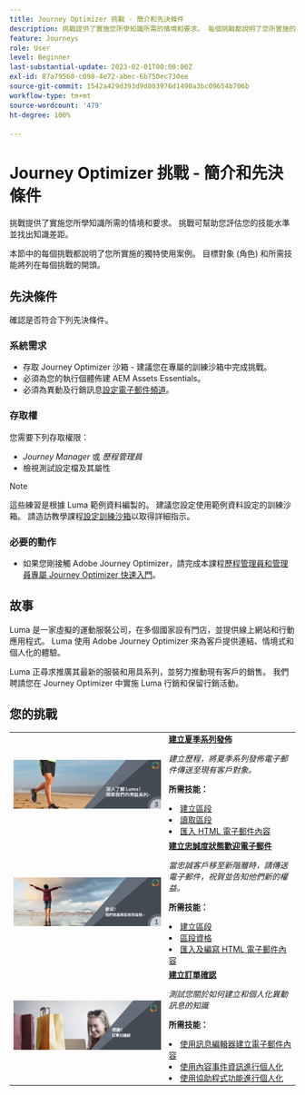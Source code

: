 ```yaml
---
title: Journey Optimizer 挑戰 - 簡介和先決條件
description: 挑戰提供了實施您所學知識所需的情境和要求。 每個挑戰都說明了您所實施的獨特使用案例。
feature: Journeys
role: User
level: Beginner
last-substantial-update: 2023-02-01T00:00:00Z
exl-id: 87a79560-c098-4e72-abec-6b750ec730ee
source-git-commit: 1542a429d393d9d803976d1490a3bc09654b706b
workflow-type: tm+mt
source-wordcount: '479'
ht-degree: 100%

---
```


# Journey Optimizer 挑戰 - 簡介和先決條件

挑戰提供了實施您所學知識所需的情境和要求。 挑戰可幫助您評估您的技能水準並找出知識差距。

本節中的每個挑戰都說明了您所實施的獨特使用案例。 目標對象 (角色) 和所需技能將列在每個挑戰的開頭。

## 先決條件

確認是否符合下列先決條件。

### 系統需求

* 存取 Journey Optimizer 沙箱 - 建議您在專屬的訓練沙箱中完成挑戰。
* 必須為您的執行個體佈建 AEM Assets Essentials。
* 必須為異動及行銷訊息[設定電子郵件頻道](https://experienceleague.adobe.com/docs/journey-optimizer/using/configuration/channel-surfaces.html?lang=zh-Hant)。

### 存取權

您需要下列存取權限：

* *Journey Manager* 或 *歷程管理員*
* 檢視測試設定檔及其屬性

>[!NOTE]
> 這些練習是根據 Luma 範例資料編製的。 建議您設定使用範例資料設定的訓練沙箱。 請造訪教學課程[設定訓練沙箱](/help/tutorial-configure-a-training-sandbox/introduction-and-prerequisites.md)以取得詳細指示。

### 必要的動作

* 如果您剛接觸 Adobe Journey Optimizer，請完成本課程[歷程管理員和管理員專屬 Journey Optimizer 快速入門](https://experienceleague.adobe.com/docs/courses/using/journeyoptimizer-u-1-2022-1-1-0.html?lang=zh-Hant)。

## 故事

Luma 是一家虛擬的運動服裝公司，在多個國家設有門店，並提供線上網站和行動應用程式。 Luma 使用 Adobe Journey Optimizer 來為客戶提供連結、情境式和個人化的體驗。

Luma 正尋求推廣其最新的服裝和用具系列，並努力推動現有客戶的銷售。 我們聘請您在 Journey Optimizer 中實施 Luma 行銷和保留行銷活動。

## 您的挑戰

<table>
<tr>
<td>
 <div>
      <a href="summer-collection-announcement-challenge.md">
        <img alt="夏季系列發佈的影像" src="./assets/email-assets/luma-transactional-onboarding-3.png"/>
      </a>
      </div>
  </td>
  <td>
   <strong><a href="summer-collection-announcement-challenge.md">建立夏季系列發佈 </strong>
    </a>
      <p>
      <em>建立歷程，將夏季系列發佈電子郵件傳送至現有客戶對象。 </em>
      <p>
      <b>所需技能：</b>
      <li><a href="https://experienceleague.adobe.com/docs/journey-optimizer-learn/tutorials/profiles-segments-subscriptions/create-segments.html?lang=zh-Hant"> 建立區段</li>
      <li><a href="https://experienceleague.adobe.com/docs/journey-optimizer-learn/tutorials/create-journeys/use-case-read-segment.html?lang=zh-Hant">讀取區段</li>
       <li><a href="https://experienceleague.adobe.com/docs/journey-optimizer-learn/tutorials/email-channel/import-and-author-html-email-content.html?lang=zh-Hant">匯入 HTML 電子郵件內容</li>
  </td>
  </tr>
   <tr>
    <td>
    <div>
    <a>
      <img alt="歡迎！" src="./assets/email-assets/luma-transactional-onboarding-1.png"/>
    </a>
    </div>
    <td>
    <div >
      <a>
    <strong><a href="loyalty-status-welcome-email-challenge.md">建立忠誠度狀態歡迎電子郵件 </strong>
    </a>
    </div>
    <p>
    <em>當忠誠客戶移至新階層時，請傳送電子郵件，祝賀並告知他們新的權益。</em>
    <p>
    <b>所需技能：</b>
      <li><a href="https://experienceleague.adobe.com/docs/journey-optimizer-learn/tutorials/profiles-segments-subscriptions/create-segments.html?lang=zh-Hant"> 建立區段</li>
      <li><a href="https://experienceleague.adobe.com/docs/journey-optimizer-learn/tutorials/create-journeys/use-case-read-segment-qualification.html?lang=zh-Hant">區段資格</li>
      <li><a href="https://experienceleague.adobe.com/docs/journey-optimizer-learn/tutorials/email-channel/import-and-author-html-email-content.html?lang=zh-Hant">匯入及編寫 HTML 電子郵件內容</li>
  </td>
  </tr>
  <tr>
  <td>
  <div>
    <a href="order-confirmation-challenge.md">
      <img alt="Luma 電子郵件" src="./assets/email-assets/luma-transactional-order-confirmation.png"/>
    </a>
  </td>
  <td>
      <a href="order-confirmation-challenge.md">
 <strong><a href="order-confirmation-challenge.md">建立訂單確認</strong>
 </a>
    <div>
    <p>
    <em>測試您關於如何建立和個人化異動訊息的知識
    </em>
    <p>
    <b>所需技能：</b>
      <li><a href="https://experienceleague.adobe.com/docs/journey-optimizer-learn/tutorials/email-channel/create-content-with-the-email-designer.html?lang=zh-Hant"> 使用訊息編輯器建立電子郵件內容</li>
      <li><a href="https://experienceleague.adobe.com/docs/journey-optimizer-learn/tutorials/personalize-content/use-contextual-event-information-for-personalization.html?lang=zh-Hant">使用內容事件資訊進行個人化</li>
      <li><a href="https://experienceleague.adobe.com/docs/journey-optimizer-learn/tutorials/personalize-content/use-helper-functions-for-personalization.html?lang=zh-Hant">使用協助程式功能進行個人化</li>
  </td>
</table>
